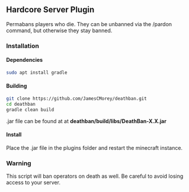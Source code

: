 ## Hardcore Server Plugin
Permabans players who die. They can be unbanned via the /pardon command, but otherwise they stay banned.
### Installation
#### Dependencies
```bash
sudo apt install gradle
```
#### Building
```bash
git clone https://github.com/JamesCMorey/deathban.git
cd deathban
gradle clean build
```
.jar file can be found at at **deathban/build/libs/DeathBan-X.X.jar**
#### Install
Place the .jar file in the plugins folder and restart the minecraft instance.

### Warning

This script will ban operators on death as well. Be careful to avoid losing access to your server.
